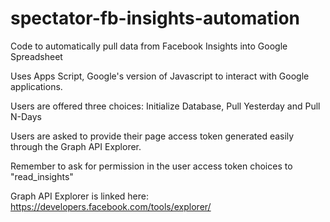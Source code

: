 # spectator-fb-insights-automation
Code to automatically pull data from Facebook Insights into Google Spreadsheet

Uses Apps Script, Google's version of Javascript to interact with Google applications.

Users are offered three choices: Initialize Database, Pull Yesterday and Pull N-Days

Users are asked to provide their page access token generated easily through the Graph API Explorer. 

Remember to ask for permission in the user access token choices to "read_insights"

Graph API Explorer is linked here: https://developers.facebook.com/tools/explorer/
